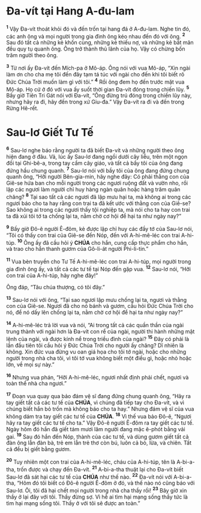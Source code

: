 # Đa-vít tại Hang A-đu-lam

<sup><b>1</b></sup> Vậy Đa-vít thoát khỏi đó và đến trốn tại hang đá ở A-đu-lam. Nghe tin đó, các anh ông và mọi người trong gia đình ông kéo nhau đến đó với ông. <sup><b>2</b></sup> Sau đó tất cả những kẻ khốn cùng, những kẻ thiếu nợ, và những kẻ bất mãn đều quy tụ quanh ông. Ông trở thành thủ lãnh của họ. Vậy có chừng bốn trăm người theo ông.

<sup><b>3</b></sup> Từ nơi ấy Đa-vít đến Mích-pa ở Mô-áp. Ông nói với vua Mô-áp, “Xin ngài làm ơn cho cha mẹ tôi đến đây tạm tá túc với ngài cho đến khi tôi biết rõ Đức Chúa Trời muốn làm gì với tôi.” <sup><b>4</b></sup> Rồi ông đem họ đến trước mặt vua Mô-áp. Họ cứ ở đó với vua ấy suốt thời gian Đa-vít đóng trong chiến lũy. <sup><b>5</b></sup> Bấy giờ Tiên Tri Gát nói với Đa-vít, “Ông đừng trú đóng trong chiến lũy này, nhưng hãy ra đi, hãy đến trong xứ Giu-đa.” Vậy Đa-vít ra đi và đến trong Rừng Hê-rết.

# Sau-lơ Giết Tư Tế

<sup><b>6</b></sup> Sau-lơ nghe báo rằng người ta đã biết Đa-vít và những người theo ông hiện đang ở đâu. Vả, lúc ấy Sau-lơ đang ngồi dưới cây liễu, trên một ngọn đồi tại Ghi-bê-a, trong tay cầm cây giáo, và tất cả bầy tôi của ông đang đứng hầu chung quanh. <sup><b>7</b></sup> Sau-lơ nói với bầy tôi của ông đang đứng chung quanh ông, “Hỡi người Bên-gia-min, hãy nghe đây: Có phải thằng con của Giê-se hứa ban cho mỗi người trong các ngươi ruộng đất và vườn nho, rồi lập các ngươi làm người chỉ huy hàng ngàn quân hoặc hàng trăm quân chăng? <sup><b>8</b></sup> Tại sao tất cả các ngươi đã lập mưu hại ta, mà không ai trong các ngươi báo cho ta hay rằng con trai ta đã kết ước với thằng con của Giê-se? Sao không ai trong các ngươi thấy tội nghiệp ta, mà nói cho ta hay con trai ta đã xúi tôi tớ ta chống lại ta, nằm chờ cơ hội để hại ta như ngày nay?”

<sup><b>9</b></sup> Bấy giờ Đô-ê người Ê-đôm, kẻ được lập chỉ huy các đầy tớ của Sau-lơ nói, “Tôi có thấy con trai của Giê-se đến Nóp, đến với A-hi-mê-léc con trai A-hi-túp. <sup><b>10</b></sup> Ông ấy đã cầu hỏi ý **CHÚA** cho hắn, cung cấp thực phẩm cho hắn, và trao cho hắn thanh gươm của Gô-li-át người Phi-li-tin.”

<sup><b>11</b></sup> Vua bèn truyền cho Tư Tế A-hi-mê-léc con trai A-hi-túp, mọi người trong gia đình ông ấy, và tất cả các tư tế tại Nóp đến gặp vua. <sup><b>12</b></sup> Sau-lơ nói, “Hỡi con trai của A-hi-túp, hãy nghe đây!”

Ông đáp, “Tâu chúa thượng, có tôi đây.”

<sup><b>13</b></sup> Sau-lơ nói với ông, “Tại sao ngươi lập mưu chống lại ta, ngươi và thằng con của Giê-se. Ngươi đã cho nó bánh và gươm, cầu hỏi Đức Chúa Trời cho nó, để nó dấy lên chống lại ta, nằm chờ cơ hội để hại ta như ngày nay?”

<sup><b>14</b></sup> A-hi-mê-léc trả lời vua và nói, “Ai trong tất cả các quần thần của ngài trung thành với ngài hơn là Đa-vít con rể của ngài, người thi hành những mật lệnh của ngài, và được kính nể trong triều đình của ngài? <sup><b>15</b></sup> Đây có phải là lần đầu tiên tôi cầu hỏi ý Đức Chúa Trời cho người ấy chăng? Dĩ nhiên là không. Xin đức vua đừng vu oan giá họa cho tôi tớ ngài, hoặc cho những người trong nhà cha tôi, vì tôi tớ vua không biết một điều gì, hoặc nhỏ hoặc lớn, về mọi sự này.”

<sup><b>16</b></sup> Nhưng vua phán, “Hỡi A-hi-mê-léc, ngươi nhất định phải chết, ngươi và toàn thể nhà cha ngươi.”

<sup><b>17</b></sup> Đoạn vua quay qua bảo đám vệ sĩ đang đứng chung quanh ông, “Hãy ra tay giết tất cả các tư tế của **CHÚA**, vì chúng đã tiếp tay cho Đa-vít, và vì chúng biết hắn bỏ trốn mà không báo cho ta hay.” Nhưng đám vệ sĩ của vua không dám tra tay giết các tư tế của **CHÚA**. <sup><b>18</b></sup> Vì thế vua bảo Đô-ê, “Ngươi hãy ra tay giết các tư tế cho ta.” Vậy Đô-ê người Ê-đôm ra tay giết các tư tế. Ngày hôm đó hắn đã giết tám mươi lăm người đang mặc ê-phót bằng vải gai. <sup><b>19</b></sup> Sau đó hắn đến Nóp, thành của các tư tế, và dùng gươm giết tất cả đàn ông lẫn đàn bà, trẻ em lẫn trẻ thơ còn bú, luôn cả bò, lừa, và chiên. Tất cả đều bị giết bằng gươm.

<sup><b>20</b></sup> Tuy nhiên một con trai của A-hi-mê-léc, cháu của A-hi-túp, tên là A-bi-a-tha, trốn được và chạy đến Đa-vít. <sup><b>21</b></sup> A-bi-a-tha thuật lại cho Đa-vít biết Sau-lơ đã sát hại các tư tế của **CHÚA** như thế nào. <sup><b>22</b></sup> Đa-vít nói với A-bi-a-tha, “Hôm đó tôi biết có Đô-ê người Ê-đôm ở đó, và thế nào nó cũng báo với Sau-lơ. Ôi, tôi đã hại chết mọi người trong nhà cha thầy rồi! <sup><b>23</b></sup> Bây giờ xin thầy ở lại đây với tôi. Thầy đừng sợ. Vì hễ ai tìm hại mạng sống thầy tức là tìm hại mạng sống tôi. Thầy ở với tôi sẽ được an toàn.”
